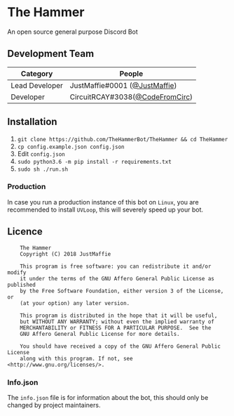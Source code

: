 # The Hammer
An open source general purpose Discord Bot

## Development Team
Category            | People
------------------- | --------------------------
Lead Developer      | JustMaffie#0001 ([@JustMaffie](https://github.com/JustMaffie))
Developer           | CircuitRCAY#3038([@CodeFromCirc](https://github.com/CodeFromCirc))

## Installation
1. `git clone https://github.com/TheHammerBot/TheHammer && cd TheHammer`
1. `cp config.example.json config.json`
1. Edit `config.json`
1. `sudo python3.6 -m pip install -r requirements.txt`
1. `sudo sh ./run.sh`

### Production
In case you run a production instance of this bot on `Linux`, you are recommended to install `UVLoop`, this will severely speed up your bot.

## Licence

```
    The Hammer
    Copyright (C) 2018 JustMaffie

    This program is free software: you can redistribute it and/or modify
    it under the terms of the GNU Affero General Public License as published
    by the Free Software Foundation, either version 3 of the License, or
    (at your option) any later version.

    This program is distributed in the hope that it will be useful,
    but WITHOUT ANY WARRANTY; without even the implied warranty of
    MERCHANTABILITY or FITNESS FOR A PARTICULAR PURPOSE.  See the
    GNU Affero General Public License for more details.

    You should have received a copy of the GNU Affero General Public License
    along with this program. If not, see <http://www.gnu.org/licenses/>.
```

### Info.json
The `info.json` file is for information about the bot, this should only be changed by project maintainers.